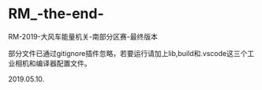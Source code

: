 # RM_-the-end-
RM-2019-大风车能量机关-南部分区赛-最终版本

部分文件已通过gitignore插件忽略，若要运行请加上lib,build和.vscode这三个工业相机和编译器配置文件。

2019.05.10.
